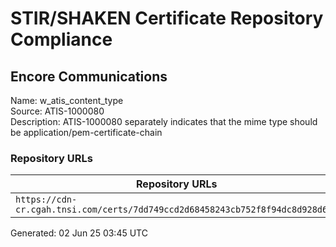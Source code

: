 # STIR/SHAKEN Certificate Repository Compliance

## Encore Communications

Name: w_atis_content_type\
Source: ATIS-1000080\
Description: ATIS-1000080 separately indicates that the mime type should be application/pem-certificate-chain
### Repository URLs

| Repository URLs | Not After |  Problems | Link |
|-----------------|-----------|-----------|------|
| `https://cdn-cr.cgah.tnsi.com/certs/7dd749ccd2d68458243cb752f8f94dc8d928d627` | 01&#160;Aug&#160;25&#160;10:43&#160;UTC | true | [view](../../REPOS/c61564af9743250820564c8d063508eae3388009/README.md) |


Generated: 02 Jun 25 03:45 UTC